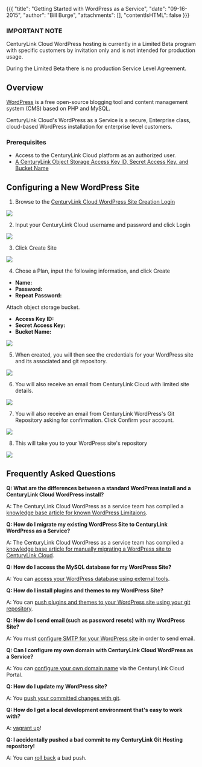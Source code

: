 {{{
  "title": "Getting Started with WordPress as a Service",
  "date": "09-16-2015",
  "author": "Bill Burge",
  "attachments": [],
  "contentIsHTML": false
}}}

### IMPORTANT NOTE

CenturyLink Cloud WordPress hosting is currently in a Limited Beta program with specific customers by invitation only and is not intended for production usage.

During the Limited Beta there is no production Service Level Agreement.

## Overview

[WordPress](http://www.wordpress.org) is a free open-source blogging tool and content management system (CMS) based on PHP and MySQL.

CenturyLink Cloud's WordPress as a Service is a secure, Enterprise class, cloud-based WordPress installation for enterprise level customers.

### Prerequisites

* Access to the CenturyLink Cloud platform as an authorized user.
* [A CenturyLink Object Storage Access Key ID, Secret Access Key, and Bucket Name](wordpress-persistent-storage-configuration.md)

## Configuring a New WordPress Site

1. Browse to the [CenturyLink Cloud WordPress Site Creation Login](https://wordpress.ctl.io)

  ![](../images/wp_getting_started/wp_getting_started_1.png)

2. Input your CenturyLink Cloud username and password and click Login

  ![](../images/wp_getting_started/wp_getting_started_2.png)

3. Click Create Site

  ![](../images/wp_getting_started/wp_getting_started_3.png)

4. Chose a Plan, input the following information, and click Create
  
  * __Name:__
  * __Password:__
  * __Repeat Password:__
  
  Attach object storage bucket.
  
  * __Access Key ID:__
  * __Secret Access Key:__
  * __Bucket Name:__

  ![](../images/wp_getting_started/wp_getting_started_4.png)

5. When created, you will then see the credentials for your WordPress site and its associated and git repository.

  ![](../images/wp_getting_started/wp_getting_started_5.png)

6. You will also receive an email from CenturyLink Cloud with limited site details.

  ![](../images/wp_getting_started/wp_getting_started_6.png)

7. You will also receive an email from CenturyLink WordPress's Git Repository asking for confirmation. Click Confirm your account.

  ![](../images/wp_getting_started/wp_getting_started_7.png)

8. This will take you to your WordPress site's repository

  ![](../images/wp_getting_started/wp_getting_started_8.png)

## Frequently Asked Questions

**Q: What are the differences between a standard WordPress install and a CenturyLink Cloud WordPress install?**

A: The CenturyLink Cloud WordPress as a service team has compiled a [knowledge base article for known WordPress Limitaions](wordpress-known-limitations.md).

**Q: How do I migrate my existing WordPress Site to CenturyLink WordPress as a Service?**

A: The CenturyLink Cloud WordPress as a service team has compiled a [knowledge base article for manually migrating a WordPress site to CenturyLink Cloud](wordpress-site-migration-to-centurylink-cloud.md).

**Q: How do I access the MySQL database for my WordPress Site?**

A: You can [access your WordPress database using external tools](wordpress-database-access-with-external-tools.md).

**Q: How do I install plugins and themes to my WordPress Site?**

A: You can [push plugins and themes to your WordPress site using your git repository](wordpress-plugin-installation.md).

**Q: How do I send email (such as password resets) with my WordPress Site?**

A: You must [configure SMTP for your WordPress site](wordpress-SMTP-Configuration.md) in order to send email.

**Q: Can I configure my own domain with CenturyLink Cloud WordPress as a Service?**

A: You can [configure your own domain name](wordpress-custom-domain-configuration.md) via the CenturyLink Cloud Portal.

**Q: How do I update my WordPress site?**

A: You [push your committed changes with git](wordPress-site-updates-with-git.md).

**Q: How do I get a local development environment that's easy to work with?**

A: [vagrant up](wordpress-local-development.md)!

**Q: I accidentally pushed a bad commit to my CenturyLink Git Hosting repository!**

A: You can [roll back](wordpress-deployment-rollback.md) a bad push.